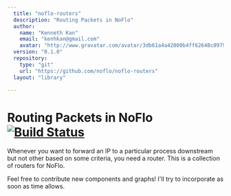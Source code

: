 ```yaml
---
  title: "noflo-routers"
  description: "Routing Packets in NoFlo"
  author: 
    name: "Kenneth Kan"
    email: "kenhkan@gmail.com"
    avatar: "http://www.gravatar.com/avatar/3db61a4a42000b4ff62648c0979e8920?s=23"
  version: "0.1.0"
  repository: 
    type: "git"
    url: "https://github.com/noflo/noflo-routers"
  layout: "library"

---
```

Routing Packets in NoFlo [![Build Status](https://secure.travis-ci.org/noflo/noflo-routers.png?branch=master)](https://travis-ci.org/noflo/noflo-routers)
===============================

Whenever you want to forward an IP to a particular process downstream
but not other based on some criteria, you need a router. This is a
collection of routers for NoFlo.

Feel free to contribute new components and graphs! I'll try to
incorporate as soon as time allows.
